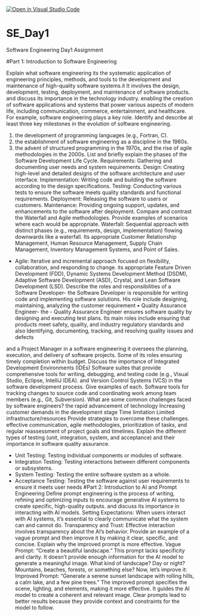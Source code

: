 [![Open in Visual Studio Code](https://classroom.github.com/assets/open-in-vscode-2e0aaae1b6195c2367325f4f02e2d04e9abb55f0b24a779b69b11b9e10269abc.svg)](https://classroom.github.com/online_ide?assignment_repo_id=15567109&assignment_repo_type=AssignmentRepo)
# SE_Day1
Software Engineering Day1 Assignment 

#Part 1: Introduction to Software Engineering

Explain what software engineering its the systematic application of engineering principles, methods, and tools to the development and maintenance of high-quality software systems.it It involves the design, development, testing, deployment, and maintenance of software products.
 and discuss its importance in the technology industry. enabling the creation of software applications and systems that power various aspects of modern life, including communication, commerce, entertainment, and healthcare. For example, software engineering plays a key role.
Identify and describe at least three key milestones in the evolution of software engineering.
1.	the development of programming languages (e.g., Fortran, C).
2.	the establishment of software engineering as a discipline in the 1960s.
3.	the advent of structured programming in the 1970s, and the rise of agile methodologies in the 2000s.
List and briefly explain the phases of the Software Development Life Cycle.
Requirements: Gathering and documenting user needs and system requirements. 
 Design: Creating high-level and detailed designs of the software architecture and user interface. Implementation: Writing code and building the software according to the design specifications. Testing: Conducting various tests to ensure the software meets quality standards and functional requirements.
 Deployment: Releasing the software to users or customers. 
Maintenance: Providing ongoing support, updates, and enhancements to the software after deployment.
Compare and contrast the Waterfall and Agile methodologies. Provide examples of scenarios where each would be appropriate.
Waterfall: Sequential approach with distinct phases (e.g., requirements, design, implementation) flowing downwards like a waterfall. Its appropriate Customer Relationship Management, Human Resource Management, Supply Chain Management, Inventory Management Systems, and Point of Sales.
- Agile: Iterative and incremental approach focused on flexibility, collaboration, and responding to change. its appropriate Feature Driven Development (FDD), Dynamic Systems Development Method (DSDM), Adaptive Software Development (ASD), Crystal, and Lean Software Development (LSD).
Describe the roles and responsibilities of a Software Developer- the  Software Developer is  responsible for writing code and implementing software solutions. His role include designing, maintaining, analyzing the customer requirement 
•	 Quality Assurance Engineer- the - Quality Assurance Engineer ensures software quality by designing and executing test plans. Its main roles include ensuring that products meet safety, quality, and industry regulatory standards and also Identifying, documenting, tracking, and resolving quality issues and defects

 and a Project Manager in a software engineering it oversees the planning, execution, and delivery of software projects. Some of its roles ensuring timely completion within budget.
Discuss the importance of Integrated Development Environments (IDEs) Software suites that provide comprehensive tools for writing, debugging, and testing code (e.g., Visual Studio, Eclipse, IntelliJ IDEA).
and Version Control Systems (VCS) in the software development process. Give examples of each. Software tools for tracking changes to source code and coordinating work among team members (e.g., Git, Subversion).
What are some common challenges faced by software engineers? 
the rapid advancement of technology
Increasing customer demands in the development stage
Time limitation
Limited infrastructure/resources
Provide strategies to overcome these challenges. effective communication, agile methodologies, prioritization of tasks, and regular reassessment of project goals and timelines.
Explain the different types of testing (unit, integration, system, and acceptance) and their importance in software quality assurance.
- Unit Testing: Testing individual components or modules of software.
 - Integration Testing: Testing interactions between different components or subsystems.
 - System Testing: Testing the entire software system as a whole.
 - Acceptance Testing: Testing the software against user requirements to ensure it meets user needs
#Part 2: Introduction to AI and Prompt Engineering
Define prompt engineering is the process of writing, refining and optimizing inputs to encourage generative AI systems to create specific, high-quality outputs.
and discuss its importance in interacting with AI models.
Setting Expectations: When users interact with AI systems, it’s essential to clearly communicate what the system can and cannot do.
Transparency and Trust: Effective interaction involves transparency about the AI’s behavior. 
Provide an example of a vague prompt and then improve it by making it clear, specific, and concise. Explain why the improved prompt is more effective.
Vague Prompt: “Create a beautiful landscape.”
This prompt lacks specificity and clarity. It doesn’t provide enough information for the AI model to generate a meaningful image. What kind of landscape? Day or night? Mountains, beaches, forests, or something else?
Now, let’s improve it:
Improved Prompt: “Generate a serene sunset landscape with rolling hills, a calm lake, and a few pine trees.”
The improved prompt specifies the scene, lighting, and elements, making it more effective. It guides the AI model to create a coherent and relevant image. Clear prompts lead to better results because they provide context and constraints for the model to follow.




